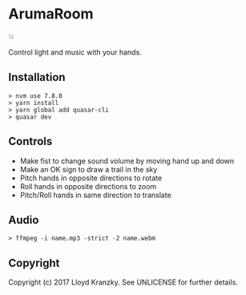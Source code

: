 ArumaRoom
=========

:boom:

Control light and music with your hands.

Installation
------------

```
> nvm use 7.8.0
> yarn install
> yarn global add quasar-cli
> quasar dev
```

Controls
--------

* Make fist to change sound volume by moving hand up and down
* Make an OK sign to draw a trail in the sky
* Pitch hands in opposite directions to rotate
* Roll hands in opposite directions to zoom
* Pitch/Roll hands in same direction to translate

Audio
-----

```
> ffmpeg -i name.mp3 -strict -2 name.webm
```

Copyright
---------

Copyright (c) 2017 Lloyd Kranzky. See UNLICENSE for further details.
